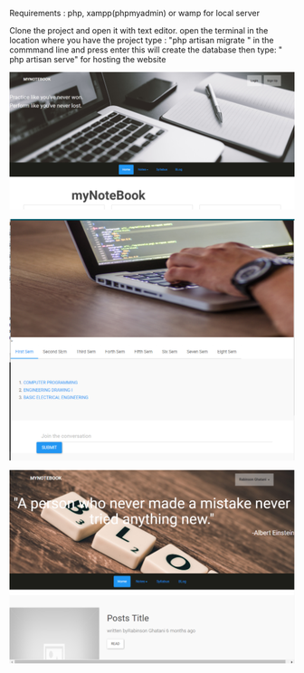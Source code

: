 Requirements : php, xampp(phpmyadmin) or wamp for local server

Clone the project and open it with text editor.
open the terminal in the location where you have the project
type : "php artisan migrate " in the commmand line and press enter 
this will create  the database 
then type: " php artisan serve" for hosting the website

![Screen](https://github.com/myselfronin/myNoteBook/blob/master/notebook1.png)

![Screen2](https://github.com/myselfronin/myNoteBook/blob/master/notebook2.png)

![Screen3](https://github.com/myselfronin/myNoteBook/blob/master/notebook3.png)
